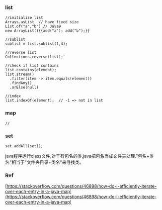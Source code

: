 
### list
```
//initialize list
Arrays.asList  // have fixed size
List.of("a","b") // Java9
new ArrayList(){{add("a"); add("b");}}

//sublist
sublist = list.sublist(1,4);

//reverse list
Collections.reverse(list);`

//check if list contains
list.contains(element);
list.stream()
  .filter(item -> item.equals(element))
  .findAny()
  .orElse(null)

//index
list.indexOf(element);  // -1 => not in list
```

### map
```
//
```

### set
```
set.addAll(set1);
```

java程序运行class文件,对于有包名的类,java把包名当成文件夹处理."包名+类名"相当于"文件夹目录+类名"来寻找类。


### Ref
[https://stackoverflow.com/questions/46898/how-do-i-efficiently-iterate-over-each-entry-in-a-java-map](https://stackoverflow.com/questions/46898/how-do-i-efficiently-iterate-over-each-entry-in-a-java-map)
